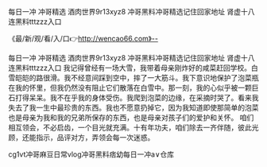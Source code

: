 每日一冲 冲哥精选
酒肉世界9r13xyz8
冲哥黑料冲哥精选记住回家地址
肾虚十八连黑料tttzzz入口


《最/新/观/看/入/口👉http://wencao66.com》--

每日一冲 冲哥精选
酒肉世界9r13xyz8
冲哥黑料冲哥精选记住回家地址
肾虚十八连黑料tttzzz入口
我记得曾经有一场大雪，我带着母亲刚炸好的咸菜赶回学校。白雪皑皑的路很滑。我不经意间踩到空中，摔了一大筋斗。我下意识地保护了泡菜瓶在我的怀里，但我仍然没有阻止它们散落在白雪中。那一刻，我的心似乎被一颗巨石打得呆呆。我不在乎我的身体受伤。我爬到泡菜的边缘，在采摘时哭了。看来我失去了我一生中最珍贵的东西。我也不愿意扔掉它，因为我知道即使那简单的泡菜也是母亲为我和我的兄弟所保存的东西，也是母亲对孩子们的爱护和关怀。
咱们相互领会，不必启齿，一个目光就充满。十有年功夫，咱们除去一齐伴随，彼此光顾，还能指示，品评对方，弄领会每一次迷惑。





cg1vt冲哥麻豆日常vlog冲哥黑料痞幼每日一冲a∨仓库
